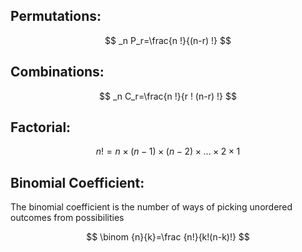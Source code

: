 ## Permutations:

$$
_n P_r=\frac{n !}{(n-r) !}
$$

## Combinations:

$$
_n C_r=\frac{n !}{r ! (n-r) !}
$$

## Factorial: 
$$
n!=n×(n−1)×(n−2)×…×2×1
$$

## Binomial Coefficient:
The binomial coefficient is the number of ways of picking unordered outcomes from possibilities

$$
\binom {n}{k}=\frac {n!}{k!(n-k)!}
$$

